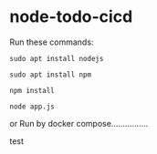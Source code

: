 # node-todo-cicd

Run these commands:


`sudo apt install nodejs`


`sudo apt install npm`


`npm install`

`node app.js`

or Run by docker compose................

test

